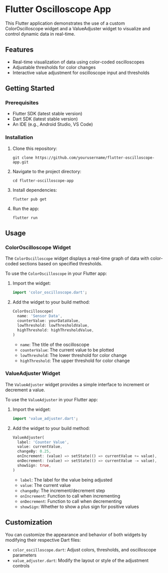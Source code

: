 # Flutter Oscilloscope App

This Flutter application demonstrates the use of a custom ColorOscilloscope widget and a ValueAdjuster widget to visualize and control dynamic data in real-time.

## Features

- Real-time visualization of data using color-coded oscilloscopes
- Adjustable thresholds for color changes
- Interactive value adjustment for oscilloscope input and thresholds

## Getting Started

### Prerequisites

- Flutter SDK (latest stable version)
- Dart SDK (latest stable version)
- An IDE (e.g., Android Studio, VS Code)

### Installation

1. Clone this repository:
   ```
   git clone https://github.com/yourusername/flutter-oscilloscope-app.git
   ```

2. Navigate to the project directory:
   ```
   cd flutter-oscilloscope-app
   ```

3. Install dependencies:
   ```
   flutter pub get
   ```

4. Run the app:
   ```
   flutter run
   ```

## Usage

### ColorOscilloscope Widget

The `ColorOscilloscope` widget displays a real-time graph of data with color-coded sections based on specified thresholds.

To use the `ColorOscilloscope` in your Flutter app:

1. Import the widget:
   ```dart
   import 'color_oscilloscope.dart';
   ```

2. Add the widget to your build method:
   ```dart
   ColorOscilloscope(
     name: 'Sensor Data',
     counterValue: yourDataValue,
     lowThreshold: lowThresholdValue,
     highThreshold: highThresholdValue,
   )
   ```

   - `name`: The title of the oscilloscope
   - `counterValue`: The current value to be plotted
   - `lowThreshold`: The lower threshold for color change
   - `highThreshold`: The upper threshold for color change

### ValueAdjuster Widget

The `ValueAdjuster` widget provides a simple interface to increment or decrement a value.

To use the `ValueAdjuster` in your Flutter app:

1. Import the widget:
   ```dart
   import 'value_adjuster.dart';
   ```

2. Add the widget to your build method:
   ```dart
   ValueAdjuster(
     label: 'Counter Value',
     value: currentValue,
     changeBy: 0.25,
     onIncrement: (value) => setState(() => currentValue += value),
     onDecrement: (value) => setState(() => currentValue -= value),
     showSign: true,
   )
   ```

   - `label`: The label for the value being adjusted
   - `value`: The current value
   - `changeBy`: The increment/decrement step
   - `onIncrement`: Function to call when incrementing
   - `onDecrement`: Function to call when decrementing
   - `showSign`: Whether to show a plus sign for positive values

## Customization

You can customize the appearance and behavior of both widgets by modifying their respective Dart files:

- `color_oscilloscope.dart`: Adjust colors, thresholds, and oscilloscope parameters
- `value_adjuster.dart`: Modify the layout or style of the adjustment controls
